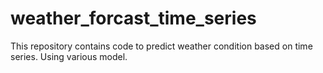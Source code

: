 # weather_forcast_time_series
This repository contains code to predict weather condition based on time series. Using various model.
